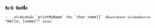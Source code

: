 **ข้อ 6: พิมพ์ชื่อ**
    
    -   สร้างฟังก์ชันชื่อ `printMyName` ที่รับ `char name[]` เป็นพารามิเตอร์ แล้วพิมพ์ข้อความ "Hello, [name]!" ออกมา